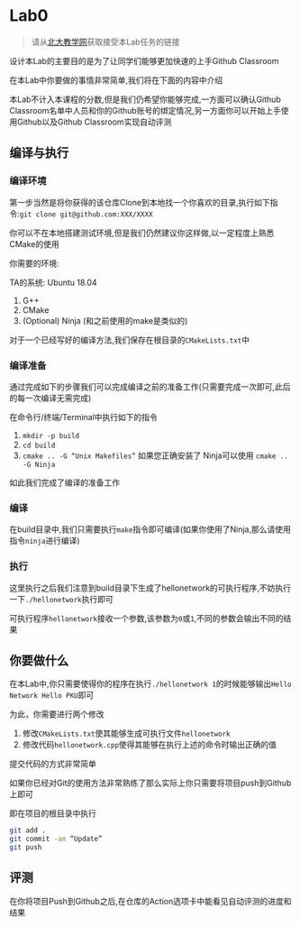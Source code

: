 # Lab0

> 请从[北大教学网](https://course.pku.edu.cn)获取接受本Lab任务的链接 

设计本Lab的主要目的是为了让同学们能够更加快速的上手Github Classroom

在本Lab中你要做的事情非常简单,我们将在下面的内容中介绍

本Lab不计入本课程的分数,但是我们仍希望你能够完成,一方面可以确认Github Classroom名单中人员和你的Github账号的绑定情况,另一方面你可以开始上手使用Github以及Github Classroom实现自动评测

## 编译与执行

### 编译环境

第一步当然是将你获得的该仓库Clone到本地找一个你喜欢的目录,执行如下指令:`git clone git@github.com:XXX/XXXX`

你可以不在本地搭建测试环境,但是我们仍然建议你这样做,以一定程度上熟悉CMake的使用

你需要的环境:

TA的系统: Ubuntu 18.04

1. G++
2. CMake
3. (Optional) Ninja (和之前使用的make是类似的)

对于一个已经写好的编译方法,我们保存在根目录的`CMakeLists.txt`中

### 编译准备

通过完成如下的步骤我们可以完成编译之前的准备工作(只需要完成一次即可,此后的每一次编译无需完成)

在命令行/终端/Terminal中执行如下的指令

1. `mkdir -p build`
2. `cd build`
3. `cmake .. -G “Unix Makefiles”` 如果您正确安装了 Ninja可以使用 `cmake .. -G Ninja`

如此我们完成了编译的准备工作

### 编译

在build目录中,我们只需要执行`make`指令即可编译(如果你使用了Ninja,那么请使用指令`ninja`进行编译)

### 执行

这里执行之后我们注意到build目录下生成了hellonetwork的可执行程序,不妨执行一下`./hellonetwork`执行即可

可执行程序`hellonetwork`接收一个参数,该参数为`0`或`1`,不同的参数会输出不同的结果

## 你要做什么

在本Lab中,你只需要使得你的程序在执行`./hellonetwork 1`的时候能够输出`Hello Network Hello PKU`即可

为此，你需要进行两个修改

1. 修改`CMakeLists.txt`使其能够生成可执行文件`hellonetwork`
2. 修改代码`hellonetwork.cpp`使得其能够在执行上述的命令时输出正确的值

提交代码的方式非常简单

如果你已经对Git的使用方法非常熟练了那么实际上你只需要将项目push到Github上即可

即在项目的根目录中执行

``` bash
git add .
git commit -am “Update”
git push
```

## 评测

在你将项目Push到Github之后,在仓库的Action选项卡中能看见自动评测的进度和结果

